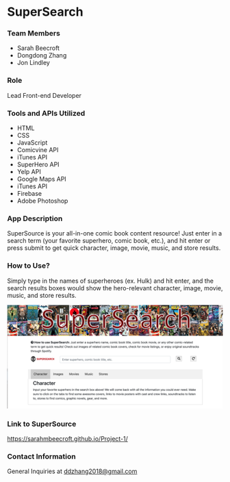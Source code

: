 # SuperSearch

### Team Members
- Sarah Beecroft
- Dongdong Zhang
- Jon Lindley

### Role
Lead Front-end Developer

### Tools and APIs Utilized
- HTML
- CSS
- JavaScript
- Comicvine API
- iTunes API
- SuperHero API
- Yelp API
- Google Maps API
- iTunes API
- Firebase
- Adobe Photoshop

### App Description
SuperSource is your all-in-one comic book content resource! Just enter in a search term (your favorite superhero, comic book, etc.),
and hit enter or press submit to get quick character, image, movie, music, and store results. 

### How to Use?
Simply type in the names of superheroes (ex. Hulk) and hit enter, and the search results boxes would show the hero-relevant character, image, movie, music, and store results. 

![SuperSearch](assets/image/SS.png)

### Link to SuperSource
https://sarahmbeecroft.github.io/Project-1/

### Contact Information
General Inquiries at ddzhang2018@gmail.com
